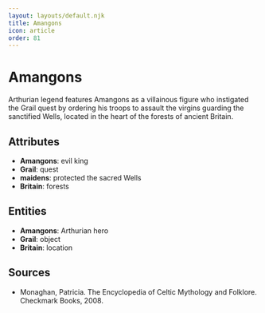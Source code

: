 ```yaml
---
layout: layouts/default.njk
title: Amangons
icon: article
order: 81
---
```

# Amangons

Arthurian legend features Amangons as a villainous figure who instigated the Grail quest by ordering his troops to assault the virgins guarding the sanctified Wells, located in the heart of the forests of ancient Britain.

## Attributes

- **Amangons**: evil king
- **Grail**: quest
- **maidens**: protected the sacred Wells
- **Britain**: forests

## Entities

- **Amangons**: Arthurian hero
- **Grail**: object
- **Britain**: location

## Sources

- Monaghan, Patricia. The Encyclopedia of Celtic Mythology and Folklore. Checkmark Books, 2008.


